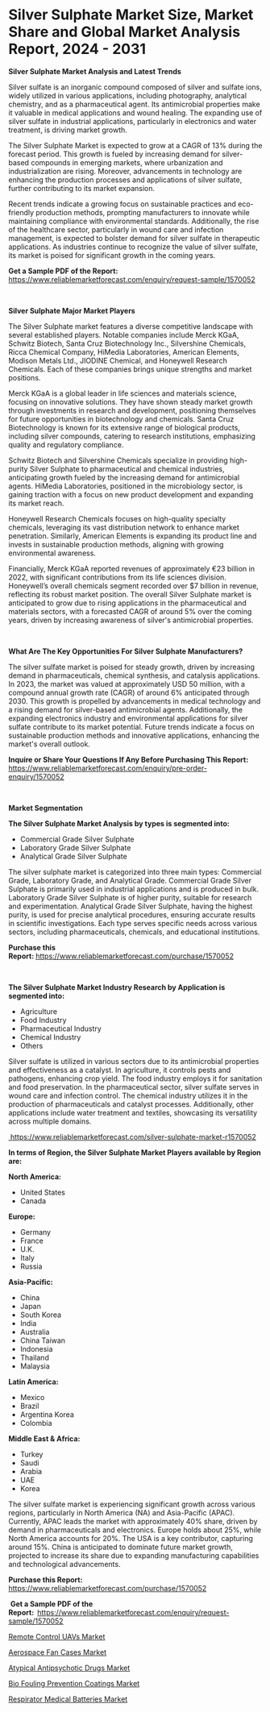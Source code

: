 <p><h1>Silver Sulphate Market Size, Market Share and Global Market Analysis Report, 2024 - 2031</h1></p><p><strong>Silver Sulphate Market Analysis and Latest Trends</strong></p>
<p><p>Silver sulfate is an inorganic compound composed of silver and sulfate ions, widely utilized in various applications, including photography, analytical chemistry, and as a pharmaceutical agent. Its antimicrobial properties make it valuable in medical applications and wound healing. The expanding use of silver sulfate in industrial applications, particularly in electronics and water treatment, is driving market growth.</p><p>The Silver Sulphate Market is expected to grow at a CAGR of 13% during the forecast period. This growth is fueled by increasing demand for silver-based compounds in emerging markets, where urbanization and industrialization are rising. Moreover, advancements in technology are enhancing the production processes and applications of silver sulfate, further contributing to its market expansion.</p><p>Recent trends indicate a growing focus on sustainable practices and eco-friendly production methods, prompting manufacturers to innovate while maintaining compliance with environmental standards. Additionally, the rise of the healthcare sector, particularly in wound care and infection management, is expected to bolster demand for silver sulfate in therapeutic applications. As industries continue to recognize the value of silver sulfate, its market is poised for significant growth in the coming years.</p></p>
<p><strong>Get a Sample PDF of the Report:&nbsp;</strong> <a href="https://www.reliablemarketforecast.com/enquiry/request-sample/1570052?utm_campaign=1169&utm_medium=2&utm_source=Github&utm_content=ia&utm_term=14102024&utm_id=silver-sulphate">https://www.reliablemarketforecast.com/enquiry/request-sample/1570052</a></p>
<p>&nbsp;</p>
<p><strong>Silver Sulphate Major Market Players</strong></p>
<p><p>The Silver Sulphate market features a diverse competitive landscape with several established players. Notable companies include Merck KGaA, Schwitz Biotech, Santa Cruz Biotechnology Inc., Silvershine Chemicals, Ricca Chemical Company, HiMedia Laboratories, American Elements, Modison Metals Ltd., JIODINE Chemical, and Honeywell Research Chemicals. Each of these companies brings unique strengths and market positions.</p><p>Merck KGaA is a global leader in life sciences and materials science, focusing on innovative solutions. They have shown steady market growth through investments in research and development, positioning themselves for future opportunities in biotechnology and chemicals. Santa Cruz Biotechnology is known for its extensive range of biological products, including silver compounds, catering to research institutions, emphasizing quality and regulatory compliance.</p><p>Schwitz Biotech and Silvershine Chemicals specialize in providing high-purity Silver Sulphate to pharmaceutical and chemical industries, anticipating growth fueled by the increasing demand for antimicrobial agents. HiMedia Laboratories, positioned in the microbiology sector, is gaining traction with a focus on new product development and expanding its market reach.</p><p>Honeywell Research Chemicals focuses on high-quality specialty chemicals, leveraging its vast distribution network to enhance market penetration. Similarly, American Elements is expanding its product line and invests in sustainable production methods, aligning with growing environmental awareness.</p><p>Financially, Merck KGaA reported revenues of approximately €23 billion in 2022, with significant contributions from its life sciences division. Honeywell’s overall chemicals segment recorded over $7 billion in revenue, reflecting its robust market position. The overall Silver Sulphate market is anticipated to grow due to rising applications in the pharmaceutical and materials sectors, with a forecasted CAGR of around 5% over the coming years, driven by increasing awareness of silver's antimicrobial properties.</p></p>
<p>&nbsp;</p>
<p><strong>What Are The Key Opportunities For Silver Sulphate Manufacturers?</strong></p>
<p><p>The silver sulfate market is poised for steady growth, driven by increasing demand in pharmaceuticals, chemical synthesis, and catalysis applications. In 2023, the market was valued at approximately USD 50 million, with a compound annual growth rate (CAGR) of around 6% anticipated through 2030. This growth is propelled by advancements in medical technology and a rising demand for silver-based antimicrobial agents. Additionally, the expanding electronics industry and environmental applications for silver sulfate contribute to its market potential. Future trends indicate a focus on sustainable production methods and innovative applications, enhancing the market's overall outlook.</p></p>
<p><strong>Inquire or Share Your Questions If Any Before Purchasing This Report:</strong> <a href="https://www.reliablemarketforecast.com/enquiry/pre-order-enquiry/1570052?utm_campaign=1169&utm_medium=2&utm_source=Github&utm_content=ia&utm_term=14102024&utm_id=silver-sulphate">https://www.reliablemarketforecast.com/enquiry/pre-order-enquiry/1570052</a></p>
<p>&nbsp;</p>
<p><strong>Market Segmentation</strong></p>
<p><strong>The Silver Sulphate Market Analysis by types is segmented into:</strong></p>
<p><ul><li>Commercial Grade Silver Sulphate</li><li>Laboratory Grade Silver Sulphate</li><li>Analytical Grade Silver Sulphate</li></ul></p>
<p><p>The silver sulphate market is categorized into three main types: Commercial Grade, Laboratory Grade, and Analytical Grade. Commercial Grade Silver Sulphate is primarily used in industrial applications and is produced in bulk. Laboratory Grade Silver Sulphate is of higher purity, suitable for research and experimentation. Analytical Grade Silver Sulphate, having the highest purity, is used for precise analytical procedures, ensuring accurate results in scientific investigations. Each type serves specific needs across various sectors, including pharmaceuticals, chemicals, and educational institutions.</p></p>
<p><strong>Purchase this Report:&nbsp;</strong><a href="https://www.reliablemarketforecast.com/purchase/1570052?utm_campaign=1169&utm_medium=2&utm_source=Github&utm_content=ia&utm_term=14102024&utm_id=silver-sulphate">https://www.reliablemarketforecast.com/purchase/1570052</a></p>
<p>&nbsp;</p>
<p><strong>The Silver Sulphate Market Industry Research by Application is segmented into:</strong></p>
<p><ul><li>Agriculture</li><li>Food Industry</li><li>Pharmaceutical Industry</li><li>Chemical Industry</li><li>Others</li></ul></p>
<p><p>Silver sulfate is utilized in various sectors due to its antimicrobial properties and effectiveness as a catalyst. In agriculture, it controls pests and pathogens, enhancing crop yield. The food industry employs it for sanitation and food preservation. In the pharmaceutical sector, silver sulfate serves in wound care and infection control. The chemical industry utilizes it in the production of pharmaceuticals and catalyst processes. Additionally, other applications include water treatment and textiles, showcasing its versatility across multiple domains.</p></p>
<p><a href="https://www.reliablemarketforecast.com/silver-sulphate-market-r1570052?utm_campaign=1169&utm_medium=2&utm_source=Github&utm_content=ia&utm_term=14102024&utm_id=silver-sulphate">&nbsp;https://www.reliablemarketforecast.com/silver-sulphate-market-r1570052</a></p>
<p><strong>In terms of Region, the Silver Sulphate Market Players available by Region are:</strong></p>
<p>
    <p> <strong> North America: </strong>
        <ul>
            <li>United States</li>
            <li>Canada</li>
        </ul>
        </p> 
    <p> <strong> Europe: </strong>
        <ul>
            <li>Germany</li>
            <li>France</li>
            <li>U.K.</li>
            <li>Italy</li>
            <li>Russia</li>
        </ul>
        </p> 
    <p> <strong> Asia-Pacific: </strong>
        <ul>
            <li>China</li>
            <li>Japan</li>
            <li>South Korea</li>
            <li>India</li>
            <li>Australia</li>
            <li>China Taiwan</li>
            <li>Indonesia</li>
            <li>Thailand</li>
            <li>Malaysia</li>
        </ul>
        </p> 
    <p> <strong> Latin America: </strong>
        <ul>
            <li>Mexico</li>
            <li>Brazil</li>
            <li>Argentina Korea</li>
            <li>Colombia</li>
        </ul>
        </p> 
    <p> <strong> Middle East & Africa: </strong>
        <ul>
            <li>Turkey</li>
            <li>Saudi</li>
            <li>Arabia</li>
            <li>UAE</li>
            <li>Korea</li>
        </ul>
    </p>
    </p>
<p><p>The silver sulfate market is experiencing significant growth across various regions, particularly in North America (NA) and Asia-Pacific (APAC). Currently, APAC leads the market with approximately 40% share, driven by demand in pharmaceuticals and electronics. Europe holds about 25%, while North America accounts for 20%. The USA is a key contributor, capturing around 15%. China is anticipated to dominate future market growth, projected to increase its share due to expanding manufacturing capabilities and technological advancements.</p></p>
<p><strong>Purchase this Report: </strong><a href="https://www.reliablemarketforecast.com/purchase/1570052?utm_campaign=1169&utm_medium=2&utm_source=Github&utm_content=ia&utm_term=14102024&utm_id=silver-sulphate">https://www.reliablemarketforecast.com/purchase/1570052</a></p>
<p>&nbsp;<strong>Get a Sample PDF of the Report:&nbsp;&nbsp;</strong><a href="https://www.reliablemarketforecast.com/enquiry/request-sample/1570052?utm_campaign=1169&utm_medium=2&utm_source=Github&utm_content=ia&utm_term=14102024&utm_id=silver-sulphate">https://www.reliablemarketforecast.com/enquiry/request-sample/1570052</a></p>
<p><strong></strong></p>
<p><p><a href="https://www.linkedin.com/pulse/remote-control-uavs-value-chain-analysis-from-raw-materials-tmvjc?trk=public_post_embed_feed-article-content&utm_campaign=1169&utm_medium=2&utm_source=Github&utm_content=ia&utm_term=14102024&utm_id=silver-sulphate">Remote Control UAVs Market</a></p><p><a href="https://www.linkedin.com/pulse/surfing-aerospace-fan-cases-wave-riding-market-currents-yfgsc?trk=public_post_embed_feed-article-content&utm_campaign=1169&utm_medium=2&utm_source=Github&utm_content=ia&utm_term=14102024&utm_id=silver-sulphate">Aerospace Fan Cases Market</a></p><p><a href="https://github.com/junko8ojwh/Market-Research-Report-List-1/blob/main/atypical-antipsychotic-drugs-market.md?utm_campaign=1169&utm_medium=2&utm_source=Github&utm_content=ia&utm_term=14102024&utm_id=silver-sulphate">Atypical Antipsychotic Drugs Market</a></p><p><a href="https://github.com/brittroma9i/Market-Research-Report-List-1/blob/main/bio-fouling-prevention-coatings-market.md?utm_campaign=1169&utm_medium=2&utm_source=Github&utm_content=ia&utm_term=14102024&utm_id=silver-sulphate">Bio Fouling Prevention Coatings Market</a></p><p><a href="https://www.linkedin.com/pulse/in-depth-respirator-medical-batteries-market-review-size-jdhxc?trk=public_post_embed_feed-article-content&utm_campaign=1169&utm_medium=2&utm_source=Github&utm_content=ia&utm_term=14102024&utm_id=silver-sulphate">Respirator Medical Batteries Market</a></p></p>